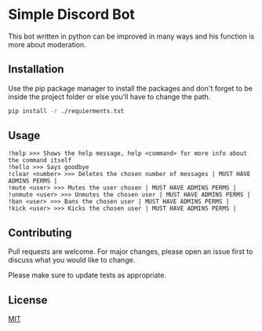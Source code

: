 # Simple Discord Bot

This bot written in python can be improved in many ways and his function is more about moderation.


## Installation

Use the pip package manager to install the packages and don't forget to be inside the project folder or else you'll have to change the path.
```bash
pip install -r ./requierments.txt
```


## Usage

```
!help >>> Shows the help message, help <command> for more info about the command itself
!hello >>> Says goodbye
!clear <number> >>> Deletes the chosen number of messages | MUST HAVE ADMINS PERMS |
!mute <user> >>> Mutes the user chosen | MUST HAVE ADMINS PERMS |
!unmute <user> >>> Unmutes the chosen user | MUST HAVE ADMINS PERMS |
!ban <user> >>> Bans the chosen user | MUST HAVE ADMINS PERMS |
!kick <user> >>> Kicks the chosen user | MUST HAVE ADMINS PERMS |
```

## Contributing

Pull requests are welcome. For major changes, please open an issue first
to discuss what you would like to change.

Please make sure to update tests as appropriate.


## License

[MIT](https://choosealicense.com/licenses/mit/)
